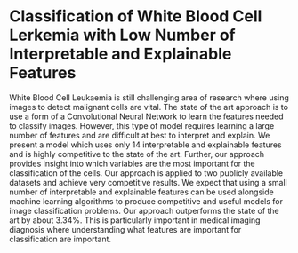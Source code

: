# Classification of White Blood Cell Lerkemia with Low Number of Interpretable and Explainable Features
White Blood Cell Leukaemia is still challenging area of research where using images to detect malignant cells are vital.  The state of the art approach is to use a form of a Convolutional Neural Network to learn the features needed to classify images.  However, this type of model requires learning a large number of features and are difficult at best to interpret and explain.  We present a model which uses only 14 interpretable and explainable features and is highly competitive to the state of the art.  Further, our approach provides insight into which variables are the most important for the classification of the cells.  Our approach is applied to two publicly available datasets and achieve very competitive results.  We expect that using a small number of interpretable and explainable features can be used alongside machine learning algorithms to produce competitive and useful models for image classification problems.  Our approach outperforms the state of the art by about 3.34%.  This is particularly important in medical imaging diagnosis where understanding what features are important for classification are important. 
